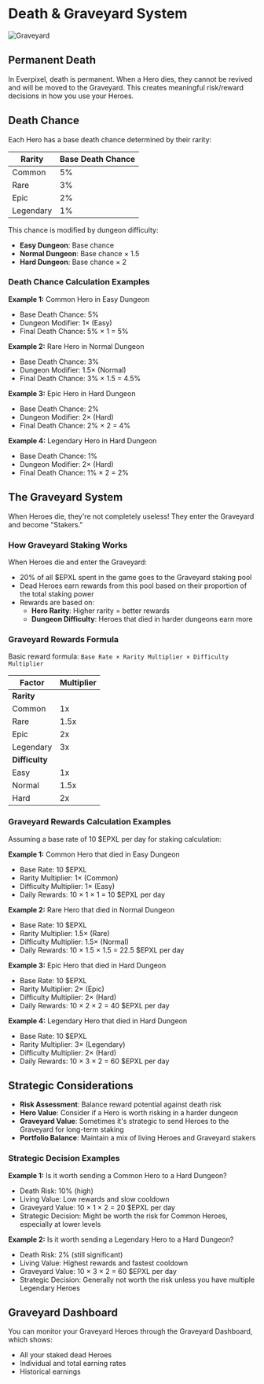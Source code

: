 # Death & Graveyard System

![Graveyard](https://placeholder.com/wp-content/uploads/2018/10/placeholder.png)

## Permanent Death

In Everpixel, death is permanent. When a Hero dies, they cannot be revived and will be moved to the Graveyard. This creates meaningful risk/reward decisions in how you use your Heroes.

## Death Chance

Each Hero has a base death chance determined by their rarity:

| Rarity | Base Death Chance |
|--------|-------------------|
| Common | 5% |
| Rare | 3% |
| Epic | 2% |
| Legendary | 1% |

This chance is modified by dungeon difficulty:
- **Easy Dungeon**: Base chance
- **Normal Dungeon**: Base chance × 1.5
- **Hard Dungeon**: Base chance × 2

### Death Chance Calculation Examples

**Example 1:** Common Hero in Easy Dungeon
- Base Death Chance: 5%
- Dungeon Modifier: 1× (Easy)
- Final Death Chance: 5% × 1 = 5%

**Example 2:** Rare Hero in Normal Dungeon
- Base Death Chance: 3%
- Dungeon Modifier: 1.5× (Normal)
- Final Death Chance: 3% × 1.5 = 4.5%

**Example 3:** Epic Hero in Hard Dungeon
- Base Death Chance: 2%
- Dungeon Modifier: 2× (Hard)
- Final Death Chance: 2% × 2 = 4%

**Example 4:** Legendary Hero in Hard Dungeon
- Base Death Chance: 1%
- Dungeon Modifier: 2× (Hard)
- Final Death Chance: 1% × 2 = 2%

## The Graveyard System

When Heroes die, they're not completely useless! They enter the Graveyard and become "Stakers."

### How Graveyard Staking Works

When Heroes die and enter the Graveyard:
- 20% of all $EPXL spent in the game goes to the Graveyard staking pool
- Dead Heroes earn rewards from this pool based on their proportion of the total staking power
- Rewards are based on:
  - **Hero Rarity**: Higher rarity = better rewards
  - **Dungeon Difficulty**: Heroes that died in harder dungeons earn more

### Graveyard Rewards Formula

Basic reward formula: `Base Rate × Rarity Multiplier × Difficulty Multiplier`

| Factor | Multiplier |
|--------|------------|
| **Rarity** |  |
| Common | 1x |
| Rare | 1.5x |
| Epic | 2x |
| Legendary | 3x |
| **Difficulty** |  |
| Easy | 1x |
| Normal | 1.5x |
| Hard | 2x |

### Graveyard Rewards Calculation Examples

Assuming a base rate of 10 $EPXL per day for staking calculation:

**Example 1:** Common Hero that died in Easy Dungeon
- Base Rate: 10 $EPXL
- Rarity Multiplier: 1× (Common)
- Difficulty Multiplier: 1× (Easy)
- Daily Rewards: 10 × 1 × 1 = 10 $EPXL per day

**Example 2:** Rare Hero that died in Normal Dungeon
- Base Rate: 10 $EPXL
- Rarity Multiplier: 1.5× (Rare)
- Difficulty Multiplier: 1.5× (Normal)
- Daily Rewards: 10 × 1.5 × 1.5 = 22.5 $EPXL per day

**Example 3:** Epic Hero that died in Hard Dungeon
- Base Rate: 10 $EPXL
- Rarity Multiplier: 2× (Epic)
- Difficulty Multiplier: 2× (Hard)
- Daily Rewards: 10 × 2 × 2 = 40 $EPXL per day

**Example 4:** Legendary Hero that died in Hard Dungeon
- Base Rate: 10 $EPXL
- Rarity Multiplier: 3× (Legendary)
- Difficulty Multiplier: 2× (Hard)
- Daily Rewards: 10 × 3 × 2 = 60 $EPXL per day

## Strategic Considerations

- **Risk Assessment**: Balance reward potential against death risk
- **Hero Value**: Consider if a Hero is worth risking in a harder dungeon
- **Graveyard Value**: Sometimes it's strategic to send Heroes to the Graveyard for long-term staking
- **Portfolio Balance**: Maintain a mix of living Heroes and Graveyard stakers

### Strategic Decision Examples

**Example 1:** Is it worth sending a Common Hero to a Hard Dungeon?
- Death Risk: 10% (high)
- Living Value: Low rewards and slow cooldown
- Graveyard Value: 10 × 1 × 2 = 20 $EPXL per day
- Strategic Decision: Might be worth the risk for Common Heroes, especially at lower levels

**Example 2:** Is it worth sending a Legendary Hero to a Hard Dungeon?
- Death Risk: 2% (still significant)
- Living Value: Highest rewards and fastest cooldown
- Graveyard Value: 10 × 3 × 2 = 60 $EPXL per day
- Strategic Decision: Generally not worth the risk unless you have multiple Legendary Heroes

## Graveyard Dashboard

You can monitor your Graveyard Heroes through the Graveyard Dashboard, which shows:
- All your staked dead Heroes
- Individual and total earning rates
- Historical earnings
